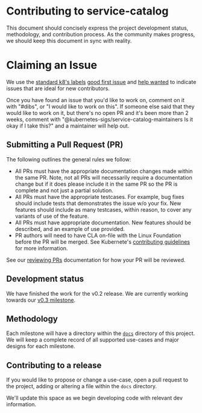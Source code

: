 # Contributing to service-catalog

This document should concisely express the project development status,
methodology, and contribution process.  As the community makes progress, we
should keep this document in sync with reality.

# Claiming an Issue

We use the [standard k8's labels](https://github.com/kubernetes/community/blob/master/contributors/guide/help-wanted.md)
[good first issue][good-first-issue] and [help wanted][help-wanted]
to indicate issues that are ideal for new contributors.

Once you have found an issue that you'd like to work on, comment on it with
"#dibs", or "I would like to work on this". If someone else said that they would
like to work on it, but there's no open PR and it's been more than 2 weeks,
comment with "@kubernetes-sigs/service-catalog-maintainers Is it okay if I
take this?" and a maintainer will help out.

## Submitting a Pull Request (PR)

The following outlines the general rules we follow:

- All PRs must have the appropriate documentation changes made within the
same PR. Note, not all PRs will necessarily require a documentation change
but if it does please include it in the same PR so the PR is complete and
not just a partial solution.
- All PRs must have the appropriate testcases. For example, bug fixes should
include tests that demonstrates the issue w/o your fix. New features should
include as many testcases, within reason, to cover any variants of use of the
feature.
- All PRs must have appropriate documentation. New features should be
  described, and an example of use provided.
- PR authors will need to have CLA on-file with the Linux Foundation before
the PR will be merged.
See Kubernete's [contributing guidelines](https://github.com/kubernetes/kubernetes/blob/master/CONTRIBUTING.md) for more information.

See our [reviewing PRs](REVIEWING.md) documentation for how your PR will
be reviewed.

## Development status

We have finished the work for the v0.2 release.
We are currently working towards our [v0.3 milestone](https://github.com/kubernetes-sigs/service-catalog/milestone/51).

## Methodology

Each milestone will have a directory within the [`docs`](./docs) directory of
this project.   We will keep a complete record of all supported use-cases and
major designs for each milestone.

## Contributing to a release

If you would like to propose or change a use-case, open a pull request to the
project, adding or altering a file within the `docs` directory.

We'll update this space as we begin developing code with relevant dev
information.

[help-wanted]: https://github.com/kubernetes-sigs/service-catalog/issues?q=is%3Aissue+is%3Aopen+label%3A%22help+wanted%22
[good-first-issue]: https://github.com/kubernetes-sigs/service-catalog/issues?utf8=%E2%9C%93&q=is%3Aissue+is%3Aopen+label%3A%22good+first+issue%22+
